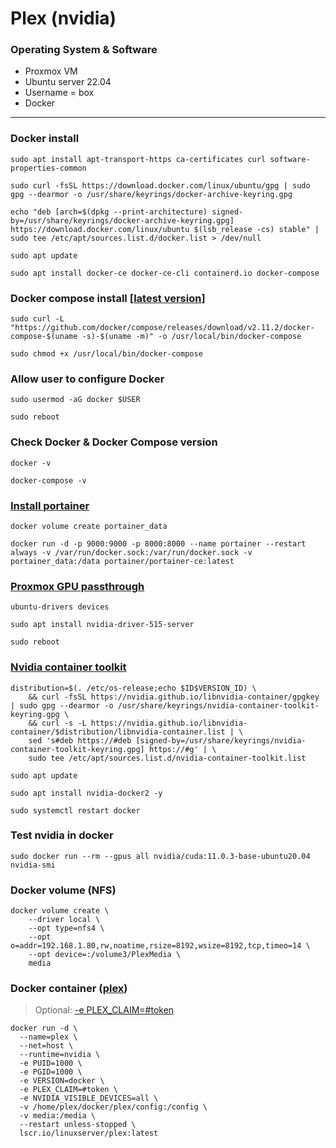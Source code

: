 # Plex (nvidia)

### Operating System & Software
- Proxmox VM
- Ubuntu server 22.04
- Username = box
- Docker

---

### Docker install
```
sudo apt install apt-transport-https ca-certificates curl software-properties-common

sudo curl -fsSL https://download.docker.com/linux/ubuntu/gpg | sudo gpg --dearmor -o /usr/share/keyrings/docker-archive-keyring.gpg

echo "deb [arch=$(dpkg --print-architecture) signed-by=/usr/share/keyrings/docker-archive-keyring.gpg] https://download.docker.com/linux/ubuntu $(lsb_release -cs) stable" | sudo tee /etc/apt/sources.list.d/docker.list > /dev/null

sudo apt update

sudo apt install docker-ce docker-ce-cli containerd.io docker-compose
```

### Docker compose install [[latest version](https://github.com/docker/compose/releases)]
```
sudo curl -L "https://github.com/docker/compose/releases/download/v2.11.2/docker-compose-$(uname -s)-$(uname -m)" -o /usr/local/bin/docker-compose

sudo chmod +x /usr/local/bin/docker-compose
```

### Allow user to configure Docker
```
sudo usermod -aG docker $USER

sudo reboot
```

### Check Docker & Docker Compose version
```
docker -v

docker-compose -v
```

### [Install portainer](https://github.com/vlombardino/Docker/blob/main/Portainer.io.md)
```
docker volume create portainer_data

docker run -d -p 9000:9000 -p 8000:8000 --name portainer --restart always -v /var/run/docker.sock:/var/run/docker.sock -v portainer_data:/data portainer/portainer-ce:latest
```

### [Proxmox GPU passthrough](https://github.com/vlombardino/Proxmox/blob/master/VM/GPU%20Passthrough%20Ubuntu.md)
```
ubuntu-drivers devices

sudo apt install nvidia-driver-515-server

sudo reboot
```

### [Nvidia container toolkit](https://docs.nvidia.com/datacenter/cloud-native/container-toolkit/install-guide.html#docker)
```
distribution=$(. /etc/os-release;echo $ID$VERSION_ID) \
	&& curl -fsSL https://nvidia.github.io/libnvidia-container/gpgkey | sudo gpg --dearmor -o /usr/share/keyrings/nvidia-container-toolkit-keyring.gpg \
	&& curl -s -L https://nvidia.github.io/libnvidia-container/$distribution/libnvidia-container.list | \
	sed 's#deb https://#deb [signed-by=/usr/share/keyrings/nvidia-container-toolkit-keyring.gpg] https://#g' | \
	sudo tee /etc/apt/sources.list.d/nvidia-container-toolkit.list

sudo apt update

sudo apt install nvidia-docker2 -y

sudo systemctl restart docker
```

### Test nvidia in docker
```
sudo docker run --rm --gpus all nvidia/cuda:11.0.3-base-ubuntu20.04 nvidia-smi
```

### Docker volume (NFS)
```
docker volume create \
	--driver local \
	--opt type=nfs4 \
	--opt o=addr=192.168.1.80,rw,noatime,rsize=8192,wsize=8192,tcp,timeo=14 \
	--opt device=:/volume3/PlexMedia \
	media
```

### Docker container ([plex](https://hub.docker.com/r/linuxserver/plex))
> Optional: [-e PLEX_CLAIM=#token](https://plex.tv/claim)
```
docker run -d \
  --name=plex \
  --net=host \
  --runtime=nvidia \
  -e PUID=1000 \
  -e PGID=1000 \
  -e VERSION=docker \
  -e PLEX_CLAIM=#token \
  -e NVIDIA_VISIBLE_DEVICES=all \
  -v /home/plex/docker/plex/config:/config \
  -v media:/media \
  --restart unless-stopped \
  lscr.io/linuxserver/plex:latest
```
